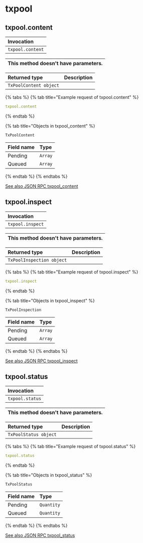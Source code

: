 # txpool



## txpool.content

| Invocation |
| :--- |
| `txpool.content` |

| This method doesn't have parameters. |
| :--- |

| Returned type | Description |
| :--- | :--- |
| `TxPoolContent object` |  |

{% tabs %}
{% tab title="Example request of txpool.content" %}
```yaml
txpool.content
```
{% endtab %}

{% tab title="Objects in txpool_content" %}

`TxPoolContent`

| Field name | Type |
| :--- | :--- |
| Pending | `Array` |
| Queued | `Array` |
{% endtab %}
{% endtabs %}

[See also JSON RPC txpool_content](https://docs.nethermind.io/nethermind/ethereum-client/json-rpc/txpool#txpool_content)


## txpool.inspect

| Invocation |
| :--- |
| `txpool.inspect` |

| This method doesn't have parameters. |
| :--- |

| Returned type | Description |
| :--- | :--- |
| `TxPoolInspection object` |  |

{% tabs %}
{% tab title="Example request of txpool.inspect" %}
```yaml
txpool.inspect
```
{% endtab %}

{% tab title="Objects in txpool_inspect" %}

`TxPoolInspection`

| Field name | Type |
| :--- | :--- |
| Pending | `Array` |
| Queued | `Array` |
{% endtab %}
{% endtabs %}

[See also JSON RPC txpool_inspect](https://docs.nethermind.io/nethermind/ethereum-client/json-rpc/txpool#txpool_inspect)


## txpool.status

| Invocation |
| :--- |
| `txpool.status` |

| This method doesn't have parameters. |
| :--- |

| Returned type | Description |
| :--- | :--- |
| `TxPoolStatus object` |  |

{% tabs %}
{% tab title="Example request of txpool.status" %}
```yaml
txpool.status
```
{% endtab %}

{% tab title="Objects in txpool_status" %}

`TxPoolStatus`

| Field name | Type |
| :--- | :--- |
| Pending | `Quantity` |
| Queued | `Quantity` |
{% endtab %}
{% endtabs %}

[See also JSON RPC txpool_status](https://docs.nethermind.io/nethermind/ethereum-client/json-rpc/txpool#txpool_status)
